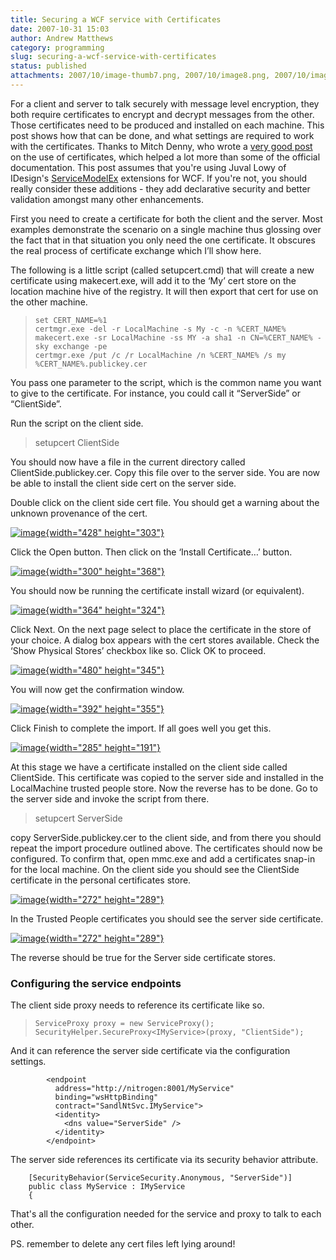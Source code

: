 ```yaml
---
title: Securing a WCF service with Certificates
date: 2007-10-31 15:03
author: Andrew Matthews
category: programming
slug: securing-a-wcf-service-with-certificates
status: published
attachments: 2007/10/image-thumb7.png, 2007/10/image8.png, 2007/10/image-thumb3.png, 2007/10/image3.png, 2007/10/image-thumb2.png, 2007/10/image1.png, 2007/10/image4.png, 2007/10/image2.png, 2007/10/image-thumb8.png, 2007/10/image-thumb6.png, 2007/10/image7.png, 2007/10/image5.png, 2007/10/image-thumb4.png, 2007/10/image6.png, 2007/10/image-thumb5.png, 2007/10/image-thumb1.png
---
```


For a client and server to talk securely with message level encryption, they both require certificates to encrypt and decrypt messages from the other. Those certificates need to be produced and installed on each machine. This post shows how that can be done, and what settings are required to work with the certificates. Thanks to Mitch Denny, who wrote a [very good post](http://notgartner.wordpress.com/2007/09/06/using-certificate-based-authentication-and-protection-with-windows-communication-foundation-wcf/) on the use of certificates, which helped a lot more than some of the official documentation. This post assumes that you're using Juval Lowy of IDesign's [ServiceModelEx](http://idesign.net/idesign/DesktopDefault.aspx?tabindex=5&tabid=11) extensions for WCF. If you're not, you should really consider these additions - they add declarative security and better validation amongst many other enhancements.

First you need to create a certificate for both the client and the server. Most examples demonstrate the scenario on a single machine thus glossing over the fact that in that situation you only need the one certificate. It obscures the real process of certificate exchange which I’ll show here.

The following is a little script (called setupcert.cmd) that will create a new certificate using makecert.exe, will add it to the ‘My’ cert store on the location machine hive of the registry. It will then export that cert for use on the other machine.

>     set CERT_NAME=%1
>     certmgr.exe -del -r LocalMachine -s My -c -n %CERT_NAME%
>     makecert.exe -sr LocalMachine -ss MY -a sha1 -n CN=%CERT_NAME% -sky exchange -pe
>     certmgr.exe /put /c /r LocalMachine /n %CERT_NAME% /s my %CERT_NAME%.publickey.cer
>
> [](http://11011.net/software/vspaste)

You pass one parameter to the script, which is the common name you want to give to the certificate. For instance, you could call it “ServerSide” or “ClientSide”.

Run the script on the client side.

> setupcert ClientSide

You should now have a file in the current directory called ClientSide.publickey.cer. Copy this file over to the server side. You are now be able to install the client side cert on the server side.

Double click on the client side cert file. You should get a warning about the unknown provenance of the cert.

[![image]({static}2007/10/image-thumb1.png){width="428" height="303"}]({static}2007/10/image1.png)

Click the Open button. Then click on the ‘Install Certificate…’ button.

[![image]({static}2007/10/image-thumb2.png){width="300" height="368"}]({static}2007/10/image2.png)

You should now be running the certificate install wizard (or equivalent).

[![image]({static}2007/10/image-thumb3.png){width="364" height="324"}]({static}2007/10/image3.png)

Click Next. On the next page select to place the certificate in the store of your choice. A dialog box appears with the cert stores available. Check the ‘Show Physical Stores’ checkbox like so. Click OK to proceed.

[![image]({static}2007/10/image-thumb4.png){width="480" height="345"}]({static}2007/10/image4.png)

You will now get the confirmation window.

[![image]({static}2007/10/image-thumb5.png){width="392" height="355"}]({static}2007/10/image5.png)

Click Finish to complete the import. If all goes well you get this.

[![image]({static}2007/10/image-thumb6.png){width="285" height="191"}]({static}2007/10/image6.png)

At this stage we have a certificate installed on the client side called ClientSide. This certificate was copied to the server side and installed in the LocalMachine trusted people store. Now the reverse has to be done. Go to the server side and invoke the script from there.

> setupcert ServerSide

copy ServerSide.publickey.cer to the client side, and from there you should repeat the import procedure outlined above. The certificates should now be configured. To confirm that, open mmc.exe and add a certificates snap-in for the local machine. On the client side you should see the ClientSide certificate in the personal certificates store.

[![image]({static}2007/10/image-thumb7.png){width="272" height="289"}]({static}2007/10/image7.png)

In the Trusted People certificates you should see the server side certificate.

[![image]({static}2007/10/image-thumb8.png){width="272" height="289"}]({static}2007/10/image8.png)

The reverse should be true for the Server side certificate stores.

### Configuring the service endpoints

The client side proxy needs to reference its certificate like so.

>     ServiceProxy proxy = new ServiceProxy();
>     SecurityHelper.SecureProxy<IMyService>(proxy, "ClientSide");
>
> [](http://11011.net/software/vspaste)

And it can reference the server side certificate via the configuration settings.

            <endpoint
              address="http://nitrogen:8001/MyService"
              binding="wsHttpBinding"
              contract="SandlNtSvc.IMyService">
              <identity>
                <dns value="ServerSide" />
              </identity>
            </endpoint>

[](http://11011.net/software/vspaste)

The server side references its certificate via its security behavior attribute.

        [SecurityBehavior(ServiceSecurity.Anonymous, "ServerSide")]
        public class MyService : IMyService
        {

[](http://11011.net/software/vspaste)

That's all the configuration needed for the service and proxy to talk to each other.

PS. remember to delete any cert files left lying around!
